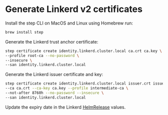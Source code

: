 # Generate Linkerd v2 certificates

Install the step CLI on MacOS and Linux using Homebrew run:

```sh
brew install step
```

Generate the Linkerd trust anchor certificate:

```sh
step certificate create identity.linkerd.cluster.local ca.crt ca.key \
--profile root-ca --no-password \
--insecure \
--san identity.linkerd.cluster.local
```

Generate the Linkerd issuer certificate and key:

```sh
step certificate create identity.linkerd.cluster.local issuer.crt issuer.key \
--ca ca.crt --ca-key ca.key --profile intermediate-ca \
--not-after 8760h --no-password --insecure \
--san identity.linkerd.cluster.local
```

Update the expiry date in the Linkerd [HelmRelease](linkerd-release.yaml) values.
